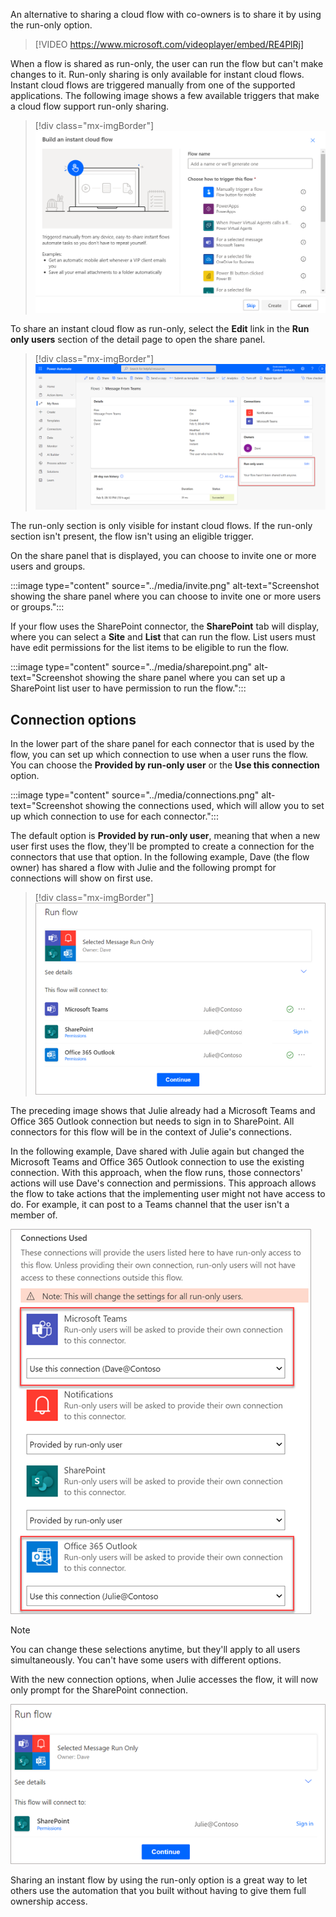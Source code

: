 An alternative to sharing a cloud flow with co-owners is to share it by using the run-only option.

> [!VIDEO https://www.microsoft.com/videoplayer/embed/RE4PlRj]

When a flow is shared as run-only, the user can run the flow but can't make changes to it. Run-only sharing is only available for instant cloud flows. Instant cloud flows are triggered manually from one of the supported applications. The following image shows a few available triggers that make a cloud flow support run-only sharing.

> [!div class="mx-imgBorder"]
> [![Screenshot showing instant cloud flow triggers such as Flow button for mobile, Power Apps, Power Virtual Agents, For a selected file in SharePoint, and For a selected item in Dataverse.](../media/build.png)](../media/build.png#lightbox)

To share an instant cloud flow as run-only, select the **Edit** link in the **Run only users** section of the detail page to open the share panel.

> [!div class="mx-imgBorder"]
> [![Screenshot showing the Run only user section in lower-right corner of the screen.](../media/run-only.png)](../media/run-only.png#lightbox)

The run-only section is only visible for instant cloud flows. If the run-only section isn't present, the flow isn't using an eligible trigger.

On the share panel that is displayed, you can choose to invite one or more users and groups.

:::image type="content" source="../media/invite.png" alt-text="Screenshot showing the share panel where you can choose to invite one or more users or groups.":::

If your flow uses the SharePoint connector, the **SharePoint** tab will display, where you can select a **Site** and **List** that can run the flow. List users must have edit permissions for the list items to be eligible to run the flow.

:::image type="content" source="../media/sharepoint.png" alt-text="Screenshot showing the share panel where you can set up a SharePoint list user to have permission to run the flow.":::

## Connection options

In the lower part of the share panel for each connector that is used by the flow, you can set up which connection to use when a user runs the flow. You can choose the **Provided by run-only user** or the **Use this connection** option.

:::image type="content" source="../media/connections.png" alt-text="Screenshot showing the connections used, which will allow you to set up which connection to use for each connector.":::

The default option is **Provided by run-only user**, meaning that when a new user first uses the flow, they'll be prompted to create a connection for the connectors that use that option. In the following example, Dave (the flow owner) has shared a flow with Julie and the following prompt for connections will show on first use.

> [!div class="mx-imgBorder"]
> ![Screenshot showing the user being prompted to set up connections when they run the flow.](../media/run-flow.png)

The preceding image shows that Julie already had a Microsoft Teams and Office 365 Outlook connection but needs to sign in to SharePoint. All connectors for this flow will be in the context of Julie's connections.

In the following example, Dave shared with Julie again but changed the Microsoft Teams and Office 365 Outlook connection to use the existing connection. With this approach, when the flow runs, those connectors' actions will use Dave's connection and permissions. This approach allows the flow to take actions that the implementing user might not have access to do. For example, it can post to a Teams channel that the user isn't a member of.

![Screenshot showing some connections set up as Use this connection instead of as Provided by run-only user.](../media/connections-used.png)

> [!NOTE]
> You can change these selections anytime, but they'll apply to all users simultaneously. You can't have some users with different options.

With the new connection options, when Julie accesses the flow, it will now only prompt for the SharePoint connection.

![Screenshot showing the user being prompted for a connection.](../media/julie-sharepoint.png)

Sharing an instant flow by using the run-only option is a great way to let others use the automation that you built without having to give them full ownership access.

